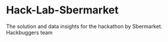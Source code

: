 # Hack-Lab-Sbermarket
The solution and data insights for the hackathon by Sbermarket. Hackbuggers team
